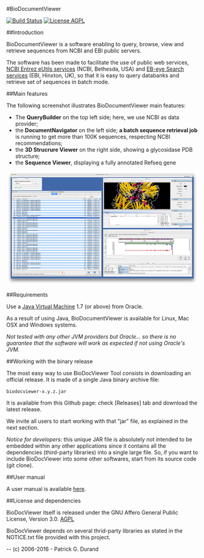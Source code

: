 #BioDocumentViewer

[![Build Status](https://travis-ci.org/pgdurand/BioDocumentViewer.svg?branch=master)](https://travis-ci.org/pgdurand/BioDocumentViewer)
[![License AGPL](https://img.shields.io/badge/license-Affero%20GPL%203.0-blue.svg)](https://www.gnu.org/licenses/agpl-3.0.txt)

##Introduction

BioDocumentViewer is a software enabling to query, browse, view and retrieve sequences from NCBI and EBI public servers.

The software has been made to facilitate the use of public web services, [NCBI Entrez eUtils services](https://www.ncbi.nlm.nih.gov/books/NBK25499/) (NCBI, Bethesda, USA) and [EB-eye Search services](https://www.ebi.ac.uk/ebisearch/) (EBI, Hinxton, UK), so that it is easy to query databanks and retrieve set of sequences in batch mode. 

##Main features

The following screenshot illustrates BioDocumentViewer main features:

* The **QueryBuilder** on the top left side; here, we use NCBI as data provider;
* the **DocumentNavigator** on the left side; **a batch sequence retrieval job** is running to get more than 100K sequences, respecting NCBI recommendations;
* the **3D Strucrure Viewer** on the right side, showing a glycosidase PDB structure;
* the **Sequence Viewer**, displaying a fully annotated Refseq gene

![BioDocumentViewer](doc/bio-document-viewer-query-ncbi-all-s.png)

##Requirements

Use a [Java Virtual Machine](http://www.oracle.com/technetwork/java/javase/downloads/index.html) 1.7 (or above) from Oracle. 

As a result of using Java, BioDocumentViewer is available for Linux, Mac OSX and Windows systems.

*Not tested with any other JVM providers but Oracle... so there is no guarantee that the software will work as expected if not using Oracle's JVM.*

##Working with the binary release

The most easy way to use BioDocViewer Tool consists in downloading an official release. It is made of a single Java binary archive file:

    biodocviewer-x.y.z.jar

It is available from this Github page: check [Releases] tab and download the latest release.

We invite all users to start working with that "jar" file, as explained in the next section. 

*Notice for developers:* this unique JAR file is absolutely not intended to be embedded within any other applications since it contains all the dependencies (third-party libraries) into a single large file. So, if you want to include BioDocViewer into some other softwares, start from its source code (git clone).

##User manual

A user manual is available [here](https://github.com/pgdurand/BioDocumentViewer/wiki/User-manual).

##License and dependencies

BioDocViewer itself is released under the GNU Affero General Public License, Version 3.0. [AGPL](https://www.gnu.org/licenses/agpl-3.0.txt)

BioDocViewer depends on several thrid-party libraries as stated in the NOTICE.txt file provided with this project.

--
(c) 2006-2016 - Patrick G. Durand
